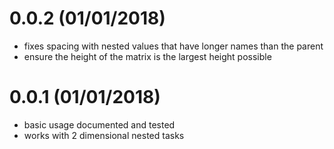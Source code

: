 # 0.0.2 (01/01/2018)

- fixes spacing with nested values that have longer names than the parent
- ensure the height of the matrix is the largest height possible

# 0.0.1 (01/01/2018)

- basic usage documented and tested
- works with 2 dimensional nested tasks
